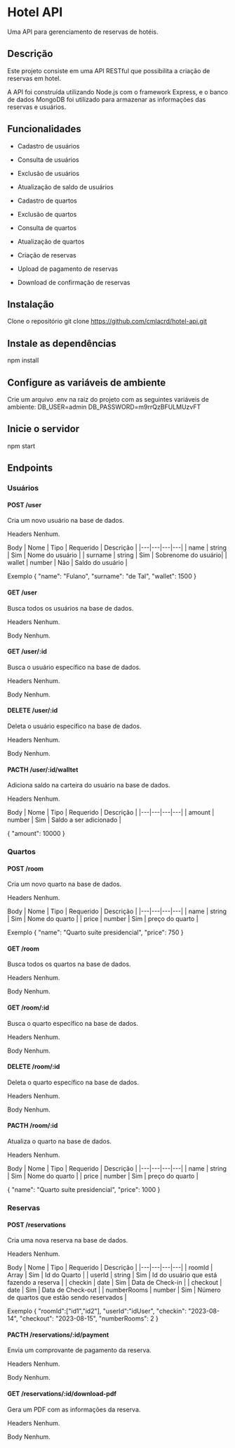 # Hotel API
Uma API para gerenciamento de reservas de hotéis.

## Descrição
Este projeto consiste em uma API RESTful que possibilita a criação de reservas em hotel.

A API foi construída utilizando Node.js com o framework Express, e o banco de dados MongoDB foi utilizado para armazenar as informações das reservas e usuários.

## Funcionalidades
- Cadastro de usuários
- Consulta de usuários
- Exclusão de usuários
- Atualização de saldo de usuários

- Cadastro de quartos
- Exclusão de quartos
- Consulta de quartos
- Atualização de quartos

- Criação de reservas
- Upload de pagamento de reservas
- Download de confirmação de reservas

## Instalação
Clone o repositório
git clone https://github.com/cmlacrd/hotel-api.git

## Instale as dependências
npm install

## Configure as variáveis de ambiente
Crie um arquivo .env na raiz do projeto com as seguintes variáveis de ambiente:
DB_USER=admin
DB_PASSWORD=m9rrQzBFULMUzvFT

## Inicie o servidor
npm start

## Endpoints

### Usuários
#### POST /user
Cria um novo usuário na base de dados.

Headers
Nenhum.

Body
| Nome  | Tipo  | Requerido  |  Descrição |
|---|---|---|---|
| name | string | Sim | Nome do usuário |
| surname | string | Sim | Sobrenome do usuário|
| wallet | number | Não | Saldo do usuário |


Exemplo
{
"name": "Fulano",
"surname": "de Tal",
"wallet": 1500
}

#### GET /user
Busca todos os usuários na base de dados.

Headers
Nenhum.

Body
Nenhum.

#### GET /user/:id
Busca o usuário específico na base de dados.

Headers
Nenhum.

Body
Nenhum.

#### DELETE /user/:id
Deleta o usuário específico na base de dados.

Headers
Nenhum.

Body
Nenhum.

#### PACTH /user/:id/walltet
Adiciona saldo na carteira do usuário na base de dados.

Headers
Nenhum.

Body
| Nome | Tipo | Requerido | Descrição |
|---|---|---|---|
| amount | number | Sim | Saldo a ser adicionado |

{
"amount": 10000
}

### Quartos
#### POST /room
Cria um novo quarto na base de dados.

Headers
Nenhum.

Body
| Nome | Tipo | Requerido | Descrição |
|---|---|---|---|
| name | string | Sim | Nome do quarto |
| price | number | Sim | preço do quarto |

Exemplo
{
"name": "Quarto suíte presidencial",
"price": 750
}

#### GET /room
Busca todos os quartos na base de dados.

Headers
Nenhum.

Body
Nenhum.

#### GET /room/:id
Busca o quarto específico na base de dados.

Headers
Nenhum.

Body
Nenhum.

#### DELETE /room/:id
Deleta o quarto específico na base de dados.

Headers
Nenhum.

Body
Nenhum.

#### PACTH /room/:id
Atualiza o quarto na base de dados.

Headers
Nenhum.

Body
| Nome | Tipo | Requerido | Descrição |
|---|---|---|---|
| name | string | Sim | Nome do quarto |
| price | number | Sim | preço do quarto |

{
"name": "Quarto suíte presidencial",
"price": 1000
}

### Reservas
#### POST /reservations
Cria uma nova reserva na base de dados.

Headers
Nenhum.

Body
| Nome | Tipo | Requerido | Descrição |
|---|---|---|---|
| roomId | Array | Sim | Id do Quarto |
| userId | string | Sim | Id do usuário que está fazendo a reserva |
| checkin | date | Sim | Data de Check-in |
| checkout | date | Sim | Data de Check-out |
| numberRooms | number | Sim | Número de quartos que estão sendo reservados |

Exemplo
{
    "roomId":["id1","id2"],
    "userId":"idUser",
    "checkin": "2023-08-14",
    "checkout": "2023-08-15",
    "numberRooms": 2
}

#### PACTH /reservations/:id/payment
Envia um comprovante de pagamento da reserva.

Headers
Nenhum.

Body
Nenhum.

#### GET /reservations/:id/download-pdf
Gera um PDF com as informações da reserva.

Headers
Nenhum.

Body
Nenhum.
